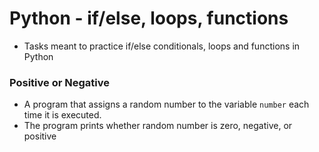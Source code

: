 # Python - if/else, loops, functions

* Tasks meant to practice if/else conditionals, loops and functions in Python

### Positive or Negative

* A program that assigns a random number to the variable `number` each time it is executed.
* The program prints whether random number is zero, negative, or positive

